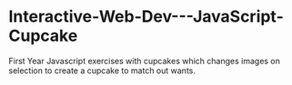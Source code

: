# Interactive-Web-Dev---JavaScript-Cupcake


First Year Javascript exercises with cupcakes which changes images on selection to create a cupcake to match out wants.
